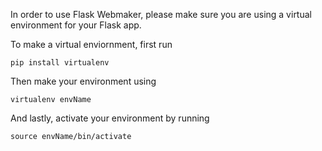 In order to use Flask Webmaker, please make sure you are using a virtual environment for your Flask app.

To make a virtual enviornment, first run

```pip install virtualenv```

Then make your environment using

```virtualenv envName```

And lastly, activate your environment by running

```source envName/bin/activate```

